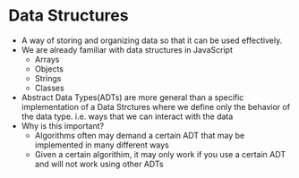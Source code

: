 # Data Structures

- A way of storing and organizing data so that it can be used effectively.
- We are already familiar with data structures in JavaScript
  - Arrays
  - Objects
  - Strings
  - Classes
- Abstract Data Types(ADTs) are more general than a specific implementation of a Data Strctures where we define only the behavior of the data type. i.e. ways that we can interact with the data
- Why is this important?
  - Algorithms often may demand a certain ADT that may be implemented in many different ways
  - Given a certain algorithim, it may only work if you use a certain ADT and will not work using other ADTs
